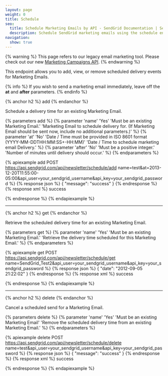 ```yaml
---
layout: page
weight: 0
title: Schedule
seo:
  title: Schedule Marketing Emails by API - SendGrid Documentation | SendGrid
  description: Schedule SendGrid marketing emails using the schedule endpoint of the SendGrid Marketing Email API.
navigation:
  show: true
---
```

{% warning %}
This page refers to our legacy email marketing tool. Please check out our new <a href="{{root_url}}/API_Reference/Marketing_Campaigns/index.html">Marketing Campaigns API</a>.
{% endwarning %}

This endpoint allows you to add, view, or remove scheduled delivery events for Marketing Emails.

{% info %}
If you wish to send a marketing email immediately, leave off the **at** and **after** parameters.
{% endinfo %}

{% anchor h2 %}
add
{% endanchor %}

Schedule a delivery time for an existing Marketing Email.


{% parameters add %}
 {% parameter 'name' 'Yes' 'Must be an existing Marketing Email.' 'Marketing Email to schedule delivery for. (If Marketing Email should be sent now, include no additional parameters.)' %}
 {% parameter 'at' 'No' 'Date / Time must be provided in ISO 8601 format (YYYY-MM-DDTHH:MM:SS+-HH:MM)' 'Date / Time to schedule marketing email Delivery.' %}
 {% parameter 'after' 'No' 'Must be a positive integer.' 'Number of minutes until delivery should occur.' %}
{% endparameters %}


{% apiexample add POST https://api.sendgrid.com/api/newsletter/schedule/add name=test&at=2013-12-20T11:55:00-05:00&api_user=your_sendgrid_username&api_key=your_sendgrid_password %}
  {% response json %}
{
  "message": "success"
}
  {% endresponse %}
  {% response xml %}
<result>
   <message>success</message>
</result>

  {% endresponse %}
{% endapiexample %}

* * * * *

{% anchor h2 %}
get
{% endanchor %}

Retrieve the scheduled delivery time for an existing Marketing Email.


{% parameters get %}
 {% parameter 'name' 'Yes' 'Must be an existing Marketing Email.' 'Retrieve the delivery time scheduled for this Marketing Email.' %}
{% endparameters %}


{% apiexample get POST https://api.sendgrid.com/api/newsletter/schedule/get name=SendGrid_Test2&api_user=your_sendgrid_username&api_key=your_sendgrid_password %}
  {% response json %}
{
  "date": "2012-09-05 21:22:02"
}
  {% endresponse %}
  {% response xml %}
<result>
   <message>success</message>
</result>

  {% endresponse %}
{% endapiexample %}

* * * * *

{% anchor h2 %}
delete
{% endanchor %}

Cancel a scheduled send for a Marketing Email.


{% parameters delete %}
 {% parameter 'name' 'Yes' 'Must be an existing Marketing Email' 'Remove the scheduled delivery time from an existing Marketing Email.' %}
{% endparameters %}


{% apiexample delete POST https://api.sendgrid.com/api/newsletter/schedule/delete name=test&api_user=your_sendgrid_username&api_key=your_sendgrid_password %}
  {% response json %}
{
  "message": "success"
}
  {% endresponse %}
  {% response xml %}
<result>
   <message>success</message>
</result>

  {% endresponse %}
{% endapiexample %}
